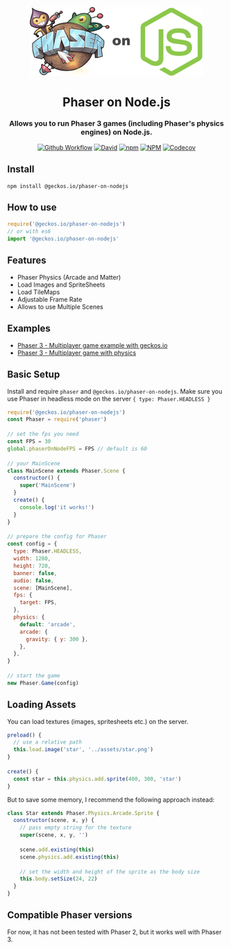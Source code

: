 <div align="center">

<a href="https://github.com/yandeu/phaser3-multiplayer-with-physics#readme">
<img src="readme/phaser-on-nodejs.png" alt="logo" width="400">
</a>

# Phaser on Node.js

### Allows you to run Phaser 3 games (including Phaser's physics engines) on Node.js.

[![Github Workflow](https://img.shields.io/github/workflow/status/geckosio/phaser-on-nodejs/CI/master?label=github%20build&logo=github&style=flat-square)](https://github.com/geckosio/phaser-on-nodejs/actions?query=workflow%3ACI)
[![David](https://img.shields.io/david/geckosio/phaser-on-nodejs.svg?style=flat-square)](https://david-dm.org/geckosio/phaser-on-nodejs)
[![npm](https://img.shields.io/npm/v/@geckos.io/phaser-on-nodejs.svg?style=flat-square)](https://www.npmjs.com/package/@geckos.io/phaser-on-nodejs)
[![NPM](https://img.shields.io/npm/l/@geckos.io/phaser-on-nodejs.svg?style=flat-square)](LICENSE)
[![Codecov](https://img.shields.io/codecov/c/github/geckosio/phaser-on-nodejs?logo=codecov&style=flat-square)](https://codecov.io/gh/geckosio/phaser-on-nodejs)

</div>

## Install

```console
npm install @geckos.io/phaser-on-nodejs
```

## How to use

```js
require('@geckos.io/phaser-on-nodejs')
// or with es6
import '@geckos.io/phaser-on-nodejs'
```

## Features

- Phaser Physics (Arcade and Matter)
- Load Images and SpriteSheets
- Load TileMaps
- Adjustable Frame Rate
- Allows to use Multiple Scenes

## Examples

- [Phaser 3 - Multiplayer game example with geckos.io](https://github.com/geckosio/phaser3-multiplayer-game-example#readme)
- [Phaser 3 - Multiplayer game with physics](https://github.com/yandeu/phaser3-multiplayer-with-physics#readme)

## Basic Setup

Install and require `phaser` and `@geckos.io/phaser-on-nodejs`. Make sure you use Phaser in headless mode on the server `{ type: Phaser.HEADLESS }`

```js
require('@geckos.io/phaser-on-nodejs')
const Phaser = require('phaser')

// set the fps you need
const FPS = 30
global.phaserOnNodeFPS = FPS // default is 60

// your MainScene
class MainScene extends Phaser.Scene {
  constructor() {
    super('MainScene')
  }
  create() {
    console.log('it works!')
  }
}

// prepare the config for Phaser
const config = {
  type: Phaser.HEADLESS,
  width: 1280,
  height: 720,
  banner: false,
  audio: false,
  scene: [MainScene],
  fps: {
    target: FPS,
  },
  physics: {
    default: 'arcade',
    arcade: {
      gravity: { y: 300 },
    },
  },
}

// start the game
new Phaser.Game(config)
```

## Loading Assets

You can load textures (images, spritesheets etc.) on the server.

```js
preload() {
  // use a relative path
  this.load.image('star', '../assets/star.png')
}

create() {
  const star = this.physics.add.sprite(400, 300, 'star')
}
```

But to save some memory, I recommend the following approach instead:

```js
class Star extends Phaser.Physics.Arcade.Sprite {
  constructor(scene, x, y) {
    // pass empty string for the texture
    super(scene, x, y, '')

    scene.add.existing(this)
    scene.physics.add.existing(this)

    // set the width and height of the sprite as the body size
    this.body.setSize(24, 22)
  }
}
```

## Compatible Phaser versions

For now, it has not been tested with Phaser 2, but it works well with Phaser 3.
